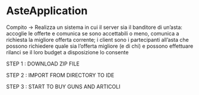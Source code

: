 # AsteApplication

Compito -> Realizza un sistema in cui il server sia il banditore di un’asta: accoglie le offerte e comunica se sono accettabili o
            meno, comunica a richiesta la migliore offerta corrente; i client sono i partecipanti all’asta che possono richiedere quale sia 
            l’offerta migliore (e di chi) e possono effettuare rilanci se il loro budget a disposizione lo consente

STEP 1 : DOWNLOAD ZIP FILE

STEP 2 : IMPORT FROM DIRECTORY TO IDE

STEP 3 : START TO BUY GUNS AND ARTICOLI
